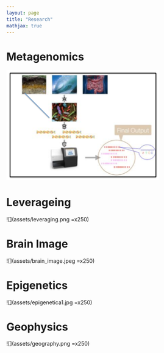 ```yaml
---
layout: page
title: "Research"
mathjax: true
---
```

# Metagenomics
[<img src="assets/metagene.png" width="400"/>](assets/metagene.png)


# Leverageing
![](assets/leveraging.png =x250)

# Brain Image
![](assets/brain_image.jpeg =x250)

# Epigenetics
![](assets/epigenetica1.jpg =x250)

# Geophysics
![](assets/geography.png =x250)

